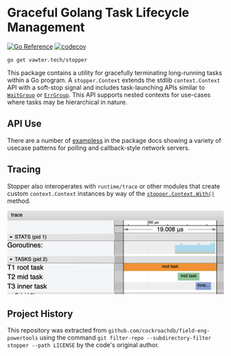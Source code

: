 # Graceful Golang Task Lifecycle Management

[![Go Reference](https://pkg.go.dev/badge/vawter.tech/stopper.svg)](https://pkg.go.dev/vawter.tech/stopper)
[![codecov](https://codecov.io/gh/bobvawter/go-stopper/graph/badge.svg?token=7XT22QWN4R)](https://codecov.io/gh/bobvawter/go-stopper)

```shell
go get vawter.tech/stopper
```

This package contains a utility for gracefully terminating long-running tasks
within a Go program. A `stopper.Context` extends the stdlib `context.Context`
API with a soft-stop signal and includes task-launching APIs similar to
[`WaitGroup`](https://pkg.go.dev/sync#WaitGroup) or
[`ErrGroup`](https://pkg.go.dev/golang.org/x/sync/errgroup). This API supports
nested contexts for use-cases where tasks may be hierarchical in nature.

## API Use

There are a number of
[exampless](https://pkg.go.dev/vawter.tech/stopper#pkg-examples) in the package
docs showing a variety of usecase patterns for polling and callback-style network servers.

## Tracing
Stopper also interoperates with `runtime/trace` or other modules that create
custom `context.Context` instances by way of the
[`stopper.Context.With()`](https://pkg.go.dev/vawter.tech/stopper#Context.With)
method.

![A view of nested golang trace regions](./docs/trace.png)

## Project History

This repository was extracted from `github.com/cockroachdb/field-eng-powertools` using the command
`git filter-repo --subdirectory-filter stopper --path LICENSE` by the code's original author.
